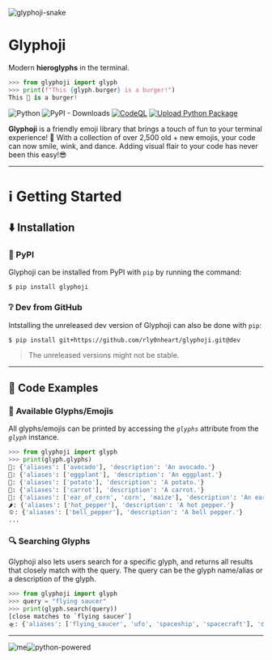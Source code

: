 ![glyphoji-snake](https://github.com/rly0nheart/glyphoji/assets/74001397/1b32fe5a-ef9a-48b6-89f7-0e0bd647704c)

# Glyphoji
Modern **hieroglyphs** in the terminal.
```Python
>>> from glyphoji import glyph
>>> print(f"This {glyph.burger} is a burger!")
This 🍔 is a burger!
```
![Python](https://img.shields.io/badge/python-3670A0?style=flat&logo=python&logoColor=ffdd54)
![PyPI - Downloads](https://img.shields.io/pypi/dm/glyphoji?logo=pypi)
[![CodeQL](https://github.com/rly0nheart/glyphoji/actions/workflows/codeql.yml/badge.svg)](https://github.com/rly0nheart/glyphoji/actions/workflows/codeql.yml)
[![Upload Python Package](https://github.com/rly0nheart/glyphoji/actions/workflows/python-publish.yml/badge.svg)](https://github.com/rly0nheart/glyphoji/actions/workflows/python-publish.yml)

**Glyphoji** is a friendly emoji library that brings a touch of fun to your terminal experience! 🎉 With a collection of over 2,500 old + new emojis, your code can now smile, wink, and dance. 
Adding visual flair to your code has never been this easy!😎
***

# ℹ️ Getting Started
## ⬇️ Installation
### 🐍 PyPI
Glyphoji can be installed from PyPI with `pip` by running the command:
```
$ pip install glyphoji
```
### ❔ Dev from GitHub
Intstalling the unreleased dev version of Glyphoji can also be done with `pip`:
```
$ pip install git+https://github.com/rly0nheart/glyphoji.git@dev
```
> The unreleased versions might not be stable.
***
## 📖 Code Examples
### 🔣 Available Glyphs/Emojis
All glyphs/emojis can be printed by accessing the *`glyphs`* attribute from the *`glyph`* instance.
```Python
>>> from glyphoji import glyph
>>> print(glyph.glyphs)
🥑: {'aliases': ['avocado'], 'description': 'An avocado.'}
🍆: {'aliases': ['eggplant'], 'description': 'An eggplant.'}
🥔: {'aliases': ['potato'], 'description': 'A potato.'}
🥕: {'aliases': ['carrot'], 'description': 'A carrot.'}
🌽: {'aliases': ['ear_of_corn', 'corn', 'maize'], 'description': 'An ear of corn.'}
🌶️: {'aliases': ['hot_pepper'], 'description': 'A hot pepper.'}
🫑: {'aliases': ['bell_pepper'], 'description': 'A bell pepper.'}
...
```

### 🔍 Searching Glyphs
Glyphoji also lets users search for a specific glyph, and returns all results that closely match with the query. The query can be the glyph name/alias or a description of the glyph.

```Python
>>> from glyphoji import glyph
>>> query = "flying saucer"
>>> print(glyph.search(query))
[close matches to `flying saucer`]
🛸: {'aliases': ['flying_saucer', 'ufo', 'spaceship', 'spacecraft'], 'description': 'A flying saucer.'}
```
***
![me](https://github.com/rly0nheart/glyphoji/assets/74001397/e202c4c1-9a69-40c4-a4da-1e95befb08ee)![python-powered](https://github.com/rly0nheart/glyphoji/assets/74001397/797adebc-2b98-41bc-9019-2b0079fc32dc)
